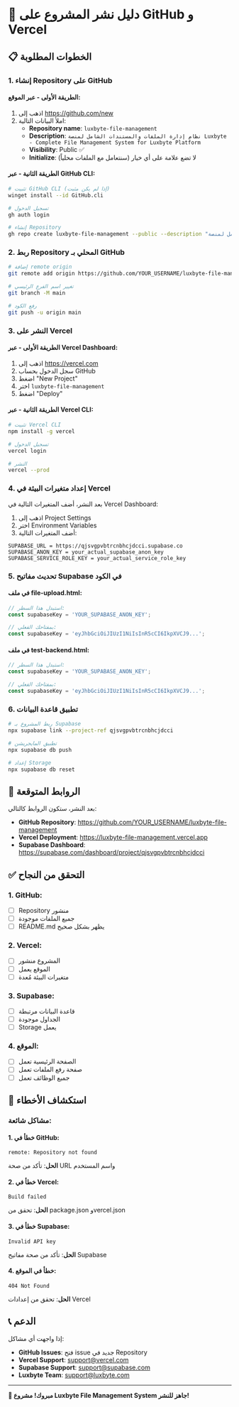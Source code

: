 # 🚀 دليل نشر المشروع على GitHub و Vercel

## 📋 الخطوات المطلوبة

### 1. إنشاء Repository على GitHub

#### الطريقة الأولى - عبر الموقع:
1. اذهب إلى https://github.com/new
2. املأ البيانات التالية:
   - **Repository name**: `luxbyte-file-management`
   - **Description**: `نظام إدارة الملفات والمستندات الشامل لمنصة Luxbyte - Complete File Management System for Luxbyte Platform`
   - **Visibility**: Public ✅
   - **Initialize**: لا تضع علامة على أي خيار (سنتعامل مع الملفات محلياً)

#### الطريقة الثانية - عبر GitHub CLI:
```bash
# تثبيت GitHub CLI (إذا لم يكن مثبت)
winget install --id GitHub.cli

# تسجيل الدخول
gh auth login

# إنشاء Repository
gh repo create luxbyte-file-management --public --description "نظام إدارة الملفات والمستندات الشامل لمنصة Luxbyte" --source=. --remote=origin --push
```

### 2. ربط Repository المحلي بـ GitHub

```bash
# إضافة remote origin
git remote add origin https://github.com/YOUR_USERNAME/luxbyte-file-management.git

# تغيير اسم الفرع الرئيسي
git branch -M main

# رفع الكود
git push -u origin main
```

### 3. النشر على Vercel

#### الطريقة الأولى - عبر Vercel Dashboard:
1. اذهب إلى https://vercel.com
2. سجل الدخول بحساب GitHub
3. اضغط "New Project"
4. اختر `luxbyte-file-management`
5. اضغط "Deploy"

#### الطريقة الثانية - عبر Vercel CLI:
```bash
# تثبيت Vercel CLI
npm install -g vercel

# تسجيل الدخول
vercel login

# النشر
vercel --prod
```

### 4. إعداد متغيرات البيئة في Vercel

بعد النشر، أضف المتغيرات التالية في Vercel Dashboard:

1. اذهب إلى Project Settings
2. اختر Environment Variables
3. أضف المتغيرات التالية:

```
SUPABASE_URL = https://qjsvgpvbtrcnbhcjdcci.supabase.co
SUPABASE_ANON_KEY = your_actual_supabase_anon_key
SUPABASE_SERVICE_ROLE_KEY = your_actual_service_role_key
```

### 5. تحديث مفاتيح Supabase في الكود

#### في ملف file-upload.html:
```javascript
// استبدل هذا السطر:
const supabaseKey = 'YOUR_SUPABASE_ANON_KEY';

// بمفتاحك الفعلي:
const supabaseKey = 'eyJhbGciOiJIUzI1NiIsInR5cCI6IkpXVCJ9...';
```

#### في ملف test-backend.html:
```javascript
// استبدل هذا السطر:
const supabaseKey = 'YOUR_SUPABASE_ANON_KEY';

// بمفتاحك الفعلي:
const supabaseKey = 'eyJhbGciOiJIUzI1NiIsInR5cCI6IkpXVCJ9...';
```

### 6. تطبيق قاعدة البيانات

```bash
# ربط المشروع بـ Supabase
npx supabase link --project-ref qjsvgpvbtrcnbhcjdcci

# تطبيق المايجريشن
npx supabase db push

# إعداد Storage
npx supabase db reset
```

## 🔗 الروابط المتوقعة

بعد النشر، ستكون الروابط كالتالي:

- **GitHub Repository**: https://github.com/YOUR_USERNAME/luxbyte-file-management
- **Vercel Deployment**: https://luxbyte-file-management.vercel.app
- **Supabase Dashboard**: https://supabase.com/dashboard/project/qjsvgpvbtrcnbhcjdcci

## ✅ التحقق من النجاح

### 1. GitHub:
- [ ] Repository منشور
- [ ] جميع الملفات موجودة
- [ ] README.md يظهر بشكل صحيح

### 2. Vercel:
- [ ] المشروع منشور
- [ ] الموقع يعمل
- [ ] متغيرات البيئة مُعدة

### 3. Supabase:
- [ ] قاعدة البيانات مرتبطة
- [ ] الجداول موجودة
- [ ] Storage يعمل

### 4. الموقع:
- [ ] الصفحة الرئيسية تعمل
- [ ] صفحة رفع الملفات تعمل
- [ ] جميع الوظائف تعمل

## 🚨 استكشاف الأخطاء

### مشاكل شائعة:

#### 1. خطأ في GitHub:
```
remote: Repository not found
```
**الحل**: تأكد من صحة URL واسم المستخدم

#### 2. خطأ في Vercel:
```
Build failed
```
**الحل**: تحقق من package.json وvercel.json

#### 3. خطأ في Supabase:
```
Invalid API key
```
**الحل**: تأكد من صحة مفاتيح Supabase

#### 4. خطأ في الموقع:
```
404 Not Found
```
**الحل**: تحقق من إعدادات Vercel

## 📞 الدعم

إذا واجهت أي مشاكل:
- **GitHub Issues**: فتح issue جديد في Repository
- **Vercel Support**: support@vercel.com
- **Supabase Support**: support@supabase.com
- **Luxbyte Team**: support@luxbyte.com

---

**🎉 مبروك! مشروع Luxbyte File Management System جاهز للنشر!**
